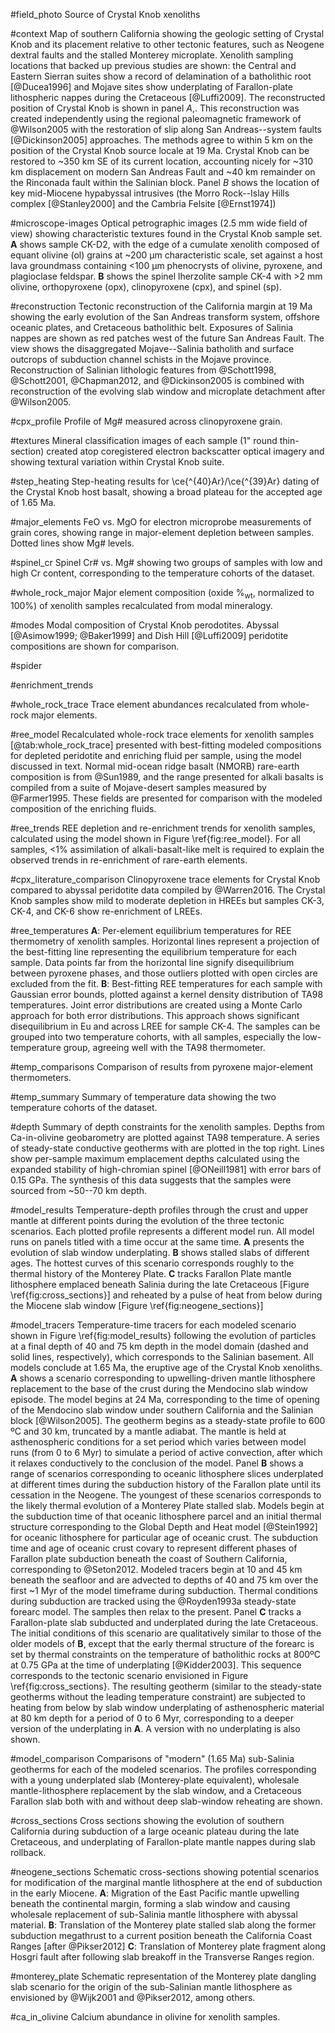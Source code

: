 #field_photo
Source of Crystal Knob xenoliths

#context
Map of southern California showing the geologic setting
of Crystal Knob and its placement relative to other tectonic
features, such as Neogene dextral faults and the stalled Monterey microplate.
Xenolith sampling locations that backed up previous studies are shown:
the Central and Eastern Sierran suites show a record of delamination of
a batholithic root [@Ducea1996] and Mojave sites show underplating of
Farallon-plate lithospheric nappes during the Cretaceous [@Luffi2009].
The reconstructed position of Crystal Knob is shown in panel *A*,. This
reconstruction was created independently using the regional paleomagnetic framework
of @Wilson2005 with the restoration of slip along San Andreas--system
faults [@Dickinson2005] approaches. The methods agree to within 5 km on the position
of the Crystal Knob source locale at 19 Ma. Crystal Knob
can be restored to ~350 km SE of its current location, accounting
nicely for ~310 km displacement on modern San Andreas Fault and ~40 km remainder
on the Rinconada fault within the Salinian block. Panel *B* shows the location
of key mid-Miocene hypabyssal intrusives (the Morro Rock--Islay Hills complex [@Stanley2000]
and the Cambria Felsite [@Ernst1974])

#microscope-images
Optical petrographic images (2.5 mm wide field of view) showing characteristic textures
found in the Crystal Knob sample set. **A** shows sample CK-D2, with the edge of a cumulate xenolith
composed of equant olivine (ol) grains at ~200 µm characteristic scale, set against
a host lava groundmass containing <100 µm phenocrysts of olivine, pyroxene, and plagioclase feldspar.
**B** shows the spinel lherzolite sample CK-4 with >2 mm olivine, orthopyroxene (opx), clinopyroxene (cpx),
and spinel (sp).

#reconstruction
Tectonic reconstruction of the California margin at 19 Ma showing the
early evolution of the San Andreas transform system, offshore oceanic
plates, and Cretaceous batholithic belt. Exposures of Salinia nappes
are shown as red patches west of the future San Andreas Fault.
The view shows the disaggregated Mojave--Salinia batholith and surface
outcrops of subduction channel schists in the Mojave province. Reconstruction
of Salinian lithologic features from @Schott1998, @Schott2001, @Chapman2012, and @Dickinson2005
is combined with reconstruction of the evolving slab window and microplate detachment after @Wilson2005.

#cpx_profile
Profile of Mg\# measured across clinopyroxene grain.

#textures
Mineral classification images of each sample (1" round thin-section)
created atop coregistered electron backscatter optical imagery and
showing textural variation within Crystal Knob suite.

#step_heating
Step-heating results for \ce{^{40}Ar}/\ce{^{39}Ar} dating of the Crystal Knob host basalt,
showing a broad plateau for the accepted age of 1.65 Ma.

#major_elements
FeO vs. MgO for electron microprobe measurements of grain
cores, showing range in major-element depletion between
samples. Dotted lines show Mg\# levels.

#spinel_cr
Spinel Cr# vs. Mg# showing two groups of samples with low and high Cr content, corresponding
to the temperature cohorts of the dataset.

#whole_rock_major
Major element composition (oxide %$_\textrm{wt}$, normalized to 100%)
of xenolith samples recalculated from modal mineralogy.

#modes
Modal composition of Crystal Knob perodotites. Abyssal
[@Asimow1999; @Baker1999] and Dish Hill [@Luffi2009] peridotite
compositions are shown for comparison.

#spider

#enrichment_trends

#whole_rock_trace
Trace element abundances recalculated from whole-rock major elements.

#ree_model
Recalculated whole-rock trace elements for xenolith samples
[@tab:whole_rock_trace] presented with best-fitting
modeled compositions for depleted peridotite and enriching
fluid per sample, using the model discussed in text.
Normal mid-ocean
ridge basalt (NMORB) rare-earth composition is
from @Sun1989, and the range presented for alkali basalts
is compiled from a suite of Mojave-desert samples measured by
@Farmer1995. These fields are presented for comparison with
the modeled composition of the enriching fluids.

#ree_trends
REE depletion and re-enrichment trends for xenolith
samples, calculated using the model shown in
Figure \ref{fig:ree_model}. For all samples, <1%
assimilation of alkali-basalt-like melt is
required to explain the observed trends
in re-enrichment of rare-earth elements.

#cpx_literature_comparison
Clinopyroxene trace elements for Crystal Knob compared to abyssal peridotite
data compiled by @Warren2016. The Crystal Knob samples show mild to moderate
depletion in HREEs but samples CK-3, CK-4, and CK-6 show re-enrichment of LREEs.

#ree_temperatures
**A**: Per-element equilibrium temperatures for
REE thermometry of xenolith samples.
Horizontal lines represent a projection of the best-fitting
line representing the equilibrium temperature for each sample.
Data points far from the
horizontal line signify disequilibrium between pyroxene phases,
and those outliers plotted with open circles are excluded from the fit.
**B**: Best-fitting REE temperatures for each sample
with Gaussian error bounds, plotted against a 
kernel density distribution of TA98 temperatures.
Joint error distributions are created using a Monte Carlo approach
for both error distributions. This approach shows significant disequilibrium in
Eu and across LREE for sample CK-4. The samples can be grouped into two
temperature cohorts, with all samples, especially the low-temperature group, agreeing well with the TA98 thermometer.

#temp_comparisons
Comparison of results from pyroxene major-element thermometers.

#temp_summary
Summary of temperature data showing the two temperature cohorts
of the dataset.

#depth
Summary of depth constraints for the xenolith samples.
Depths from Ca-in-olivine geobarometry are plotted against
TA98 temperature. A series of steady-state conductive geotherms with are plotted in the top right. Lines show
per-sample maximum emplacement depths calculated using the expanded
stability of high-chromian spinel [@ONeill1981] with error bars of
0.15 GPa. The synthesis of this data suggests that the samples were sourced from
~50--70 km depth.

#model_results
Temperature-depth profiles through the crust and upper mantle
at different points during the evolution of the three tectonic scenarios.
Each plotted profile represents a different model run. All model runs on panels titled with
a time occur at the same time.
**A** presents the evolution of slab window underplating. **B** shows
stalled slabs of different ages.
The hottest curves of this scenario corresponds roughly to the thermal history
of the Monterey Plate.
**C** tracks Farallon Plate mantle lithosphere emplaced beneath Salinia during
the late Cretaceous [Figure \ref{fig:cross_sections}] and reheated by
a pulse of heat from below during the Miocene slab window [Figure \ref{fig:neogene_sections}]

#model_tracers
Temperature-time tracers for each modeled scenario shown in Figure \ref{fig:model_results}
following the evolution of particles
at a final depth of 40 and 75 km depth in the model domain
(dashed and solid lines, respectively), which corresponds to the Salinian basement. All models
conclude at 1.65 Ma, the eruptive age of the Crystal Knob xenoliths.
**A** shows a scenario corresponding to upwelling-driven mantle lithosphere replacement
to the base of the crust during the Mendocino slab window episode.
The model begins at 24 Ma, corresponding to the time of opening of the
Mendocino slab window under southern California and the Salinian block [@Wilson2005].
The geotherm begins as a steady-state profile to 600 ºC and 30 km, truncated by a mantle adiabat.
The mantle is held at asthenospheric conditions for a set period which varies between model runs
(from 0 to 6 Myr) to simulate a period of active convection,
after which it relaxes conductively to the conclusion of the model.
Panel **B** shows a range of scenarios corresponding to oceanic lithosphere slices underplated at
different times during the subduction history of the Farallon plate until its
cessation in the Neogene.
The youngest of these scenarios corresponds to the likely
thermal evolution of a Monterey Plate stalled slab.
Models begin at the subduction time of that oceanic lithosphere parcel
and an initial thermal structure corresponding to the Global Depth and Heat
model [@Stein1992] for oceanic lithosphere for particular age of oceanic crust.
The subduction time and age of oceanic crust covary to represent different phases of
Farallon plate subduction beneath the coast of Southern California, corresponding to @Seton2012.
Modeled tracers begin at 10 and 45 km beneath the seafloor and are advected to depths of
40 and 75 km over the first ~1 Myr of the model timeframe during subduction. Thermal conditions
during subduction are tracked using the @Royden1993a steady-state forearc model.
The samples then relax to the present.
Panel **C** tracks a Farallon-plate slab subducted and underplated during the late Cretaceous. The initial
conditions of this scenario are qualitatively similar to those of the older models of **B**, except
that the early thermal structure of the forearc is set by thermal constraints on the temperature of batholithic
rocks at 800ºC at 0.75 GPa at the time of underplating [@Kidder2003]. This sequence corresponds to
the tectonic scenario envisioned in Figure \ref{fig:cross_sections}. The resulting geotherm (similar to the
steady-state geotherms without the leading temperature constraint) are
subjected to heating from below by slab window underplating of asthenospheric
material at 80 km depth for a period of 0 to 6 Myr, corresponding to a deeper version of the underplating
in **A**. A version with no underplating is also shown.

#model_comparison
Comparisons of "modern" (1.65 Ma) sub-Salinia geotherms for each of the modeled scenarios.
The profiles corresponding with a young underplated slab (Monterey-plate equivalent),
wholesale mantle-lithosphere replacement by the slab window, and
a Cretaceous Farallon slab both with and without deep slab-window reheating are shown.

#cross_sections
Cross sections showing the evolution of southern California during
subduction of a large oceanic plateau during the late Cretaceous, and
underplating of Farallon-plate mantle nappes during slab rollback.

#neogene_sections
Schematic cross-sections showing potential scenarios for modification of the
marginal mantle lithosphere at the end of subduction in the early Miocene.
**A**: Migration of the East Pacific mantle
upwelling beneath the continental margin, forming a slab window and causing
wholesale replacement of sub-Salinia mantle lithosphere with abyssal material.
**B**: Translation of the Monterey plate stalled slab along the former
subduction megathrust to a current position beneath the California Coast
Ranges [after @Pikser2012]
**C**: Translation of Monterey plate fragment along Hosgri fault after
following slab breakoff in the Transverse Ranges region.

#monterey_plate
Schematic representation of the Monterey plate dangling slab scenario
for the origin of the sub-Salinian mantle lithosphere as envisioned
by @Wijk2001 and @Pikser2012, among others.

#ca_in_olivine
Calcium abundance in olivine for xenolith samples.
